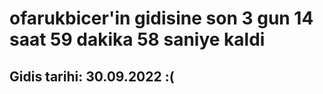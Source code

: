 # ofarukbicer'in gidisine son 3 gun 14 saat 59 dakika 58 saniye kaldi

## Gidis tarihi: 30.09.2022 :(